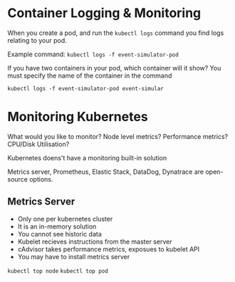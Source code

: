 # Container Logging & Monitoring

When you create a pod, and run the `kubectl logs` command you find logs relating to your pod.

Example command:
`kubectl logs -f event-simulator-pod`

If you have two containers in your pod, which container will it show? You must specify the name of the container in the command

`kubectl logs -f event-simulator-pod event-simular`

# Monitoring Kubernetes

What would you like to monitor? Node level metrics? Performance metrics? CPU/Disk Utilisation?

Kubernetes doens't have a monitoring built-in solution

Metrics server, Prometheus, Elastic Stack, DataDog, Dynatrace are open-source options.

## Metrics Server

- Only one per kubernetes cluster
- It is an in-memory solution
- You cannot see historic data
- Kubelet recieves instructions from the master server
- cAdvisor takes performance metrics, exposues to kubelet API
- You may have to install metrics server

`kubectl top node`
`kubectl top pod`
